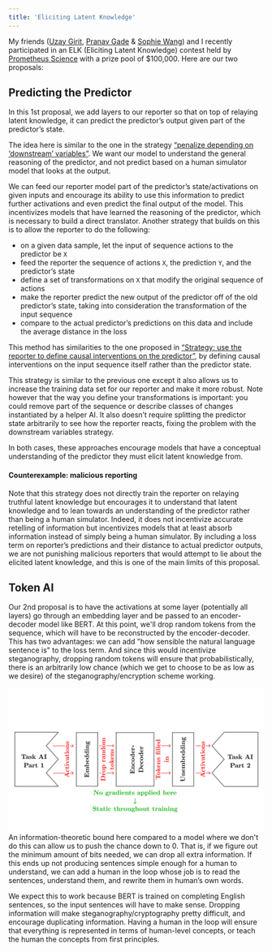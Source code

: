 ```yaml
---
title: 'Eliciting Latent Knowledge'
---
```



My friends ([Uzay Girit](https://www.uzpg.me/), [Pranav Gade](https://pranavg.me/) & [Sophie Wang](https://fishlalune.github.io)) and I recently participated in an ELK (Eliciting Latent Knowledge) contest held by [Prometheus Science](https://prometheus.science/) with a prize pool of $100,000. Here are our two proposals:



## Predicting the Predictor

In this 1st proposal, we add layers to our reporter so that on top of relaying latent knowledge, it can predict the predictor’s output given part of the predictor’s state.

The idea here is similar to the one in the strategy [“penalize depending on ‘downstream’ variables”](https://www.lesswrong.com/posts/rxoBY9CMkqDsHt25t/eliciting-latent-knowledge-elk-distillation-summary#Strategy_3___penalize_depending_on__downstream__variables). We want our model to understand the general reasoning of the predictor, and not predict based on a human simulator model that looks at the output.

We can feed our reporter model part of the predictor’s state/activations on given inputs and encourage its ability to use this information to predict further activations and even predict the final output of the model. This incentivizes models that have learned the reasoning of the predictor, which is necessary to build a direct translator.
Another strategy that builds on this is to allow the reporter to do the following:

* on a given data sample, let the input of sequence actions to the predictor be `X`
* feed the reporter the sequence of actions `X`, the prediction `Y`, and the predictor’s state
* define a set of transformations on `X` that modify the original sequence of actions
* make the reporter predict the new output of the predictor off of the old predictor’s state, taking into consideration the transformation of the input sequence
* compare to the actual predictor’s predictions on this data and include the average distance in the loss

This method has similarities to the one proposed in [“Strategy: use the reporter to define causal interventions on the predictor”](https://www.alignmentforum.org/posts/rxoBY9CMkqDsHt25t/eliciting-latent-knowledge-elk-distillation-summary#Strategy___use_the_reporter_to_define_causal_interventions_on_the_predictor), by defining causal interventions on the input sequence itself rather than the predictor state.

This strategy is similar to the previous one except it also allows us to increase the training data set for our reporter and make it more robust. Note however that the way you define your transformations is important: you could remove part of the sequence or describe classes of changes instantiated by a helper AI. It also doesn’t require splitting the predictor state arbitrarily to see how the reporter reacts, fixing the problem with the downstream variables strategy.

In both cases, these approaches encourage models that have a conceptual understanding of the predictor they must elicit latent knowledge from.

#### Counterexample: malicious reporting
Note that this strategy does not directly train the reporter on relaying truthful latent knowledge but encourages it to understand that latent knowledge and to lean towards an understanding of the predictor rather than being a human simulator. Indeed, it does not incentivize accurate retelling of information but incentivizes models that at least absorb information instead of simply being a human simulator. By including a loss term on reporter’s predictions and their distance to actual predictor outputs, we are not punishing malicious reporters that would attempt to lie about the elicited latent knowledge, and this is one of the main limits of this proposal.

## Token AI

Our 2nd proposal is to have the activations at some layer (potentially all layers) go through an embedding layer and be passed to an encoder-decoder model like BERT. At this point, we'll drop random tokens from the sequence, which will have to be reconstructed by the encoder-decoder. This has two advantages: we can add "how sensible the natural language sentence is" to the loss term. And since this would incentivize steganography, dropping random tokens will ensure that probabilistically, there is an arbitrarily low chance (which we get to choose to be as low as we desire) of the steganography/encryption scheme working. 

![Token](../media/token.png)
An information-theoretic bound here compared to a model where we don't do this can allow us to push the chance down to 0. That is, if we figure out the minimum amount of bits needed, we can drop all extra information. If this ends up not producing sentences simple enough for a human to understand, we can add a human in the loop whose job is to read the sentences, understand them, and rewrite them in human’s own words.

We expect this to work because BERT is trained on completing English sentences, so the input sentences will have to make sense. Dropping information will make steganography/cryptography pretty difficult, and encourage duplicating information. Having a human in the loop will ensure that everything is represented in terms of human-level concepts, or teach the human the concepts from first principles.

